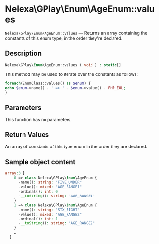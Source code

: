 # Nelexa\GPlay\Enum\AgeEnum::values
`Nelexa\GPlay\Enum\AgeEnum::values` — Returns an array containing the constants of this enum type, in the order they're declared.

## Description
```php
Nelexa\GPlay\Enum\AgeEnum::values ( void ) : static[]
```
This method may be used to iterate over the constants as follows:

```php
foreach(EnumClass::values() as $enum) {
echo $enum->name() . ' => ' . $enum->value() . PHP_EOL;
}
```

## Parameters
This function has no parameters.

## Return Values
An array of constants of this type enum in the order they are declared.

## Sample object content
```php
array:3 [
    0 => class Nelexa\GPlay\Enum\AgeEnum {
      -name(): string: "FIVE_UNDER"
      -value(): mixed: "AGE_RANGE1"
      -ordinal(): int: 0
      -__toString(): string: "AGE_RANGE1"
    }
    1 => class Nelexa\GPlay\Enum\AgeEnum {
      -name(): string: "SIX_EIGHT"
      -value(): mixed: "AGE_RANGE2"
      -ordinal(): int: 1
      -__toString(): string: "AGE_RANGE2"
    }
    …
  ]
```
